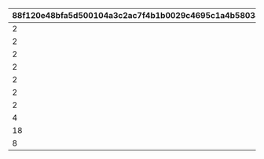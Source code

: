 |88f120e48bfa5d500104a3c2ac7f4b1b0029c4695c1a4b5803435adf4676fd64|dae202826cef207b7decc97783db53829667cb14e594a6f35f1922e98d960558|51268cbe50b05110a13d68b57eaba49378253da77ec265af40daf554920ceb81|49d88e7ed6526797925b89e5bd707395b1ad352e93c9622ec0f84a2963f885a5|
| --- | --- | --- | --- |
|2|25011|9000|1|
|2|25012|9000|2|
|2|25013|9000|3|
|2|25014|9000|4|
|2|25015|9000|5|
|2|25021|7000|6|
|2|21953|2|7|
|4|140001|100|8|
|18|4104402|1|9|
|8|91002|1000|10|